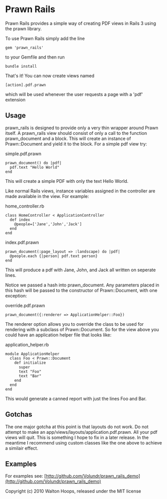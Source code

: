 Prawn Rails
==========

Prawn Rails provides a simple way of creating PDF views in Rails 3 using the prawn library.

To use Prawn Rails simply add the line

    gem 'prawn_rails'
    
to your Gemfile and then run

    bundle install
    
That's it!  You can now create views named
    
    [action].pdf.prawn

which will be used whenever the user requests a page with a 'pdf' extension

Usage
-----

prawn_rails is designed to provide only a very thin wrapper around Prawn itself.  A prawn_rails view should consist of only a call to the function prawn_document and a block.  This will create an instance of Prawn::Document and yield it to the block.
For a simple pdf view try:

simple.pdf.prawn

    prawn_document() do |pdf|
      pdf.text "Hello World"
    end

This will create a simple PDF with only the text Hello World.

Like normal Rails views, instance variables assigned in the controller are made available in the view.  For example:

home_controller.rb

    class HomeController < ApplicationController
      def index
        @people=['Jane','John','Jack']
      end
    end
    
index.pdf.prawn

    prawn_document(:page_layout => :landscape) do |pdf|
      @people.each {|person| pdf.text person}
    end
    
This will produce a pdf with Jane, John, and Jack all written on seperate lines.

Notice we passed a hash into prawn_document.  Any parameters placed in this hash will be passed to the constructor of Prawn::Document, with one exception:

override.pdf.prawn
    
    prawn_document({:renderer => ApplicationHelper::Foo})
    
The renderer option allows you to override the class to be used for rendering with a subclass of Prawn::Document.  So for the view above you could have an application helper file that looks like:

application_helper.rb

    module ApplicationHelper
      class Foo < Prawn::Document
        def initialize
          super
          text "Foo"
          text "Bar"
        end
      end
    end

This would generate a canned report with just the lines Foo and Bar.

Gotchas
-------

The one major gotcha at this point is that layouts do not work.  Do not attempt to make an app/views/layouts/application.pdf.prawn.  All your pdf views will quit.  This is something I hope to fix in a later release.  In the meantime I recommend using custom classes like the one above to achieve a similair effect.
    
Examples
--------

For examples see: [http://github.com/Volundr/prawn_rails_demo](http://github.com/Volundr/prawn_rails_demo)


Copyright (c) 2010 Walton Hoops, released under the MIT license
